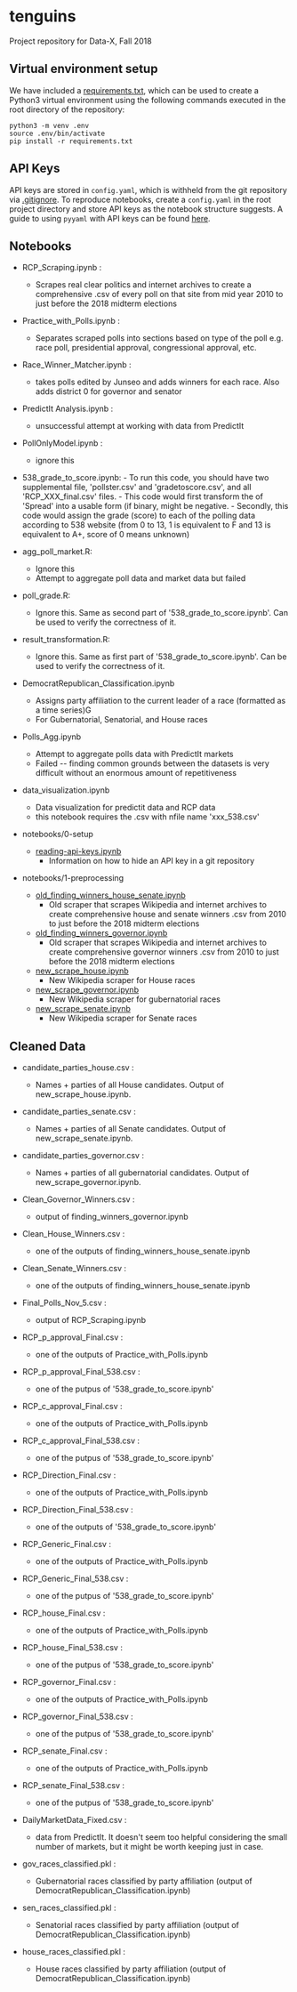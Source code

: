 # tenguins
Project repository for Data-X, Fall 2018

## Virtual environment setup

We have included a [requirements.txt](./requirements.txt), which can be used to create a Python3 virtual environment using the following commands executed in the root directory of the repository:

```
python3 -m venv .env
source .env/bin/activate
pip install -r requirements.txt
```

## API Keys

API keys are stored in `config.yaml`, which is withheld from the git repository via [.gitignore](./.gitignore). To reproduce notebooks, create a `config.yaml` in the root project directory and store API keys as the notebook structure suggests. A guide to using `pyyaml` with API keys can be found  [here](notebooks/0-setup).


## Notebooks

- RCP_Scraping.ipynb :
	- Scrapes real clear politics and internet archives to create a comprehensive .csv of every poll on that site from mid year 2010 to just before the 2018 midterm elections

- Practice_with_Polls.ipynb :
	- Separates scraped polls into sections based on type of the poll e.g. race poll, presidential approval, congressional approval, etc.

- Race_Winner_Matcher.ipynb :
	- takes polls edited by Junseo and adds winners for each race. Also adds district 0 for governor and senator

- PredictIt Analysis.ipynb :
	- unsuccessful attempt at working with data from PredictIt

- PollOnlyModel.ipynb :
	- ignore this

- 538_grade_to_score.ipynb:
    	- To run this code, you should have two supplemental file, 'pollster.csv' and 'gradetoscore.csv', and all 'RCP_XXX_final.csv' files.
    	- This code would first transform the of 'Spread' into a usable form (if binary, might be negative.
    	- Secondly, this code would assign the grade (score) to each of the polling data according to 538 website (from 0 to 13, 1 is equivalent to F and 13 is equivalent to A+, score of 0 means unknown)

- agg_poll_market.R:
	- Ignore this
	- Attempt to aggregate poll data and market data but failed

- poll_grade.R:
	- Ignore this. Same as second part of '538_grade_to_score.ipynb'. Can be used to verify the correctness of it.

- result_transformation.R:
	- Ignore this. Same as first part of '538_grade_to_score.ipynb'. Can be used to verify the correctness of it.

- DemocratRepublican_Classification.ipynb
	- Assigns party affiliation to the current leader of a race (formatted as a time series)G
	- For Gubernatorial, Senatorial, and House races

- Polls_Agg.ipynb
	- Attempt to aggregate polls data with PredictIt markets
	- Failed -- finding common grounds between the datasets is very difficult without an enormous amount of repetitiveness

- data_visualization.ipynb
	- Data visualization for predictit data and RCP data
	- this notebook requires the .csv with nfile name 'xxx_538.csv'

- notebooks/0-setup
	- [reading-api-keys.ipynb](notebooks/0-setup/reading-api-keys.ipynb)
		- Information on how to hide an API key in a git repository

- notebooks/1-preprocessing
	- [old_finding_winners_house_senate.ipynb](notebooks/1-preprocessing/old_finding_winners_house_senate.ipynb)
		- Old scraper that scrapes Wikipedia and internet archives to create comprehensive house and senate winners .csv from 2010 to just before the 2018 midterm elections
	- [old_finding_winners_governor.ipynb](notebooks/1-preprocessing/old_finding_winners_governor.ipynb)
		- Old scraper that scrapes Wikipedia and internet archives to create comprehensive governor winners .csv from 2010 to just before the 2018 midterm elections
	- [new_scrape_house.ipynb](notebooks/1-preprocessing/new_scrape_house.ipynb)
		- New Wikipedia scraper for House races
	- [new_scrape_governor.ipynb](notebooks/1-preprocessing/new_scrape_governor.ipynb)
		- New Wikipedia scraper for gubernatorial races
	- [new_scrape_senate.ipynb](notebooks/1-preprocessing/new_scrape_senate.ipynb)
		- New Wikipedia scraper for Senate races



## Cleaned Data

- candidate_parties_house.csv :
	- Names + parties of all House candidates. Output of new_scrape_house.ipynb.
- candidate_parties_senate.csv :
	- Names + parties of all Senate candidates. Output of new_scrape_senate.ipynb.
- candidate_parties_governor.csv :
	- Names + parties of all gubernatorial candidates. Output of new_scrape_governor.ipynb.


- Clean_Governor_Winners.csv :
	- output of finding_winners_governor.ipynb

- Clean_House_Winners.csv :
	- one of the outputs of finding_winners_house_senate.ipynb

- Clean_Senate_Winners.csv :
	- one of the outputs of finding_winners_house_senate.ipynb

- Final_Polls_Nov_5.csv :
	- output of RCP_Scraping.ipynb

- RCP_p_approval_Final.csv :
	- one of the outputs of Practice_with_Polls.ipynb
- RCP_p_approval_Final_538.csv :
	- one of the putpus of '538_grade_to_score.ipynb'

- RCP_c_approval_Final.csv :
	- one of the outputs of Practice_with_Polls.ipynb

- RCP_c_approval_Final_538.csv :
	- one of the putpus of '538_grade_to_score.ipynb'

- RCP_Direction_Final.csv :
	- one of the outputs of Practice_with_Polls.ipynb

- RCP_Direction_Final_538.csv :
	- one of the outputs of '538_grade_to_score.ipynb'

- RCP_Generic_Final.csv :
	- one of the outputs of Practice_with_Polls.ipynb

- RCP_Generic_Final_538.csv :
	- one of the putpus of '538_grade_to_score.ipynb'

- RCP_house_Final.csv :
	- one of the outputs of Practice_with_Polls.ipynb

- RCP_house_Final_538.csv :
	- one of the putpus of '538_grade_to_score.ipynb'

- RCP_governor_Final.csv :
	- one of the outputs of Practice_with_Polls.ipynb

- RCP_governor_Final_538.csv :
	- one of the putpus of '538_grade_to_score.ipynb'

- RCP_senate_Final.csv :
	- one of the outputs of Practice_with_Polls.ipynb

- RCP_senate_Final_538.csv :
	- one of the putpus of '538_grade_to_score.ipynb'

- DailyMarketData_Fixed.csv :
	- data from PredictIt. It doesn't seem too helpful considering the small number of markets, but it might be worth keeping just in case.

- gov_races_classified.pkl :
	- Gubernatorial races classified by party affiliation (output of DemocratRepublican_Classification.ipynb)

- sen_races_classified.pkl :
	- Senatorial races classified by party affiliation (output of DemocratRepublican_Classification.ipynb)

- house_races_classified.pkl :
	- House races classified by party affiliation (output of DemocratRepublican_Classification.ipynb)
